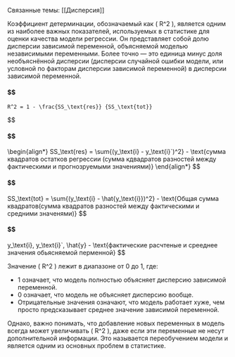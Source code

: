Связанные темы: [[Дисперсия]]

Коэффициент детерминации, обозначаемый как ( R^2 ), является одним из наиболее важных показателей, используемых в статистике для оценки качества модели регрессии. Он представляет собой долю дисперсии зависимой переменной, объясняемой моделью независимыми переменными. Более точно — это единица минус доля необъяснённой дисперсии (дисперсии случайной ошибки модели, или условной по факторам дисперсии зависимой переменной) в дисперсии зависимой переменной.
#### $$ 
	R^2 = 1 - \frac{SS_\text{res}} {SS_\text{tot}}
$$
#### $$
\begin{align*}
SS_\text{res} = \sum{(y_\text{i} - y_\text{i}`)^2} - 
\text{сумма квадратов остатков регрессии (сумма кдвадратов разностей между фактическими и прогнозруемыми значениями)}
\end{align*}
$$
#### $$ 
SS_\text{tot} = \sum{(y_\text{i} - \hat{y_\text{i}})^2} - \text{Общая сумма квадратов(сумма квадратов разностей между фактическими и средними значенями)}
$$
#### $$
y_\text{i}, y_\text{i}`, \hat{y} - \text{фактические расчтеные и срееднее значения обьясняемой перменной}
$$

Значение ( R^2 ) лежит в диапазоне от 0 до 1, где:
- 1 означает, что модель полностью объясняет дисперсию зависимой переменной.
- 0 означает, что модель не объясняет дисперсию вообще.
- Отрицательные значения означают, что модель работает хуже, чем просто предсказывает среднее значение зависимой переменной.

Однако, важно понимать, что добавление новых переменных в модель всегда может увеличивать ( R^2 ), даже если эти переменные не несут дополнительной информации. Это называется переобучением модели и является одним из основных проблем в статистике.